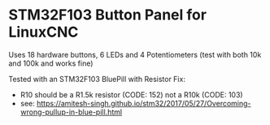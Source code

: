 # STM32F103 Button Panel for LinuxCNC
Uses 18 hardware buttons, 6 LEDs and 4 Potentiometers (test with both 10k and 100k and works fine)

Tested with an STM32F103 BluePill with Resistor Fix:
 - R10 should be a R1.5k resistor (CODE: 152) not a R10k (CODE: 103)
 - see: https://amitesh-singh.github.io/stm32/2017/05/27/Overcoming-wrong-pullup-in-blue-pill.html
